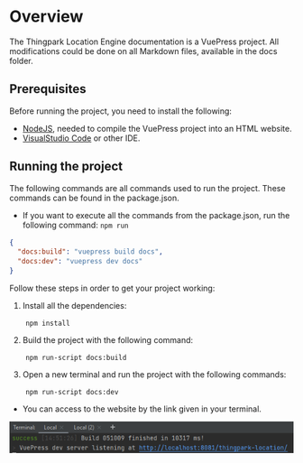 # Overview
The Thingpark Location Engine documentation is a VuePress project.
All modifications could be done on all Markdown files, available in the docs folder.

## Prerequisites

Before running the project, you need to install the following:
* [NodeJS](https://nodejs.org/en/download/), needed to compile the VuePress project into an HTML website.
* [VisualStudio Code](https://code.visualstudio.com/download) or other IDE.

## Running the project

The following commands are all commands used to run the project.
These commands can be found in the package.json. 

* If you want to execute all the commands from the package.json, run the following command: ```npm run```

```json
{
  "docs:build": "vuepress build docs",
  "docs:dev": "vuepress dev docs"
}
```

Follow these steps in order to get your project working:

1. Install all the dependencies:

```
    npm install
```
2. Build the project with the following command:

```
    npm run-script docs:build
```
   
3. Open a new terminal and run the project with the following commands:

```
    npm run-script docs:dev
```

* You can access to the website by the link given in your terminal.

![terminal_link](./img/terminal_link.png)


